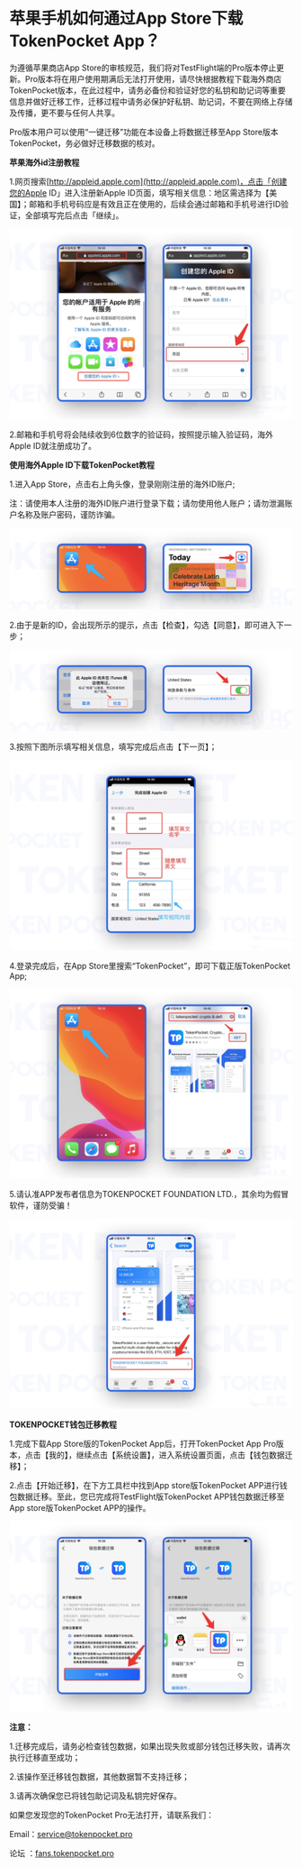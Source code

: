 # 苹果手机如何通过App Store下载TokenPocket App？

为遵循苹果商店App Store的审核规范，我们将对TestFlight端的Pro版本停止更新。Pro版本将在用户使用期满后无法打开使用，请尽快根据教程下载海外商店TokenPocket版本，在此过程中，请务必备份和验证好您的私钥和助记词等重要信息并做好迁移工作，迁移过程中请务必保护好私钥、助记词，不要在网络上存储及传播，更不要与任何人共享。

Pro版本用户可以使用“一键迁移”功能在本设备上将数据迁移至App Store版本TokenPocket，务必做好迁移数据的核对。

**苹果海外id注册教程**

1.网页搜索[http://appleid.apple.com](http://appleid.apple.com)，点击「创建您的Apple ID」进入注册新Apple ID页面，填写相关信息：地区需选择为【美国】；邮箱和手机号码应是有效且正在使用的，后续会通过邮箱和手机号进行ID验证，全部填写完后点击「继续」。

![](<../../.gitbook/assets/1 (45).png>)

2.邮箱和手机号将会陆续收到6位数字的验证码，按照提示输入验证码，海外Apple ID就注册成功了。

**使用海外Apple ID下载TokenPocket教程**

1.进入App Store，点击右上角头像，登录刚刚注册的海外ID账户;

注：请使用本人注册的海外ID账户进行登录下载；请勿使用他人账户；请勿泄漏账户名称及账户密码，谨防诈骗。

![](<../../.gitbook/assets/2 (28) (1).png>)



2.由于是新的ID，会出现所示的提示，点击【检查】，勾选【同意】，即可进入下一步；

![](<../../.gitbook/assets/3 (23).png>)

3.按照下图所示填写相关信息，填写完成后点击【下一页】；

![](<../../.gitbook/assets/4 (15).png>)

4.登录完成后，在App Store里搜索“TokenPocket”，即可下载正版TokenPocket App;

![](<../../.gitbook/assets/1 (23) (1).png>)

5.请认准APP发布者信息为TOKENPOCKET FOUNDATION LTD.，其余均为假冒软件，谨防受骗！

![](<../../.gitbook/assets/2 (18) (1).png>)

**TOKENPOCKET钱包迁移教程**

1.完成下载App Store版的TokenPocket App后，打开TokenPocket App Pro版本，点击【我的】，继续点击【系统设置】，进入系统设置页面，点击【钱包数据迁移】；

2.点击【开始迁移】，在下方工具栏中找到App store版TokenPocket APP进行钱包数据迁移。至此，您已完成将TestFlight版TokenPocket APP钱包数据迁移至App store版TokenPocket APP的操作。

![](<../../.gitbook/assets/3 (16) (1).png>)

**注意：**

1.迁移完成后，请务必检查钱包数据，如果出现失败或部分钱包迁移失败，请再次执行迁移直至成功；&#x20;

2.该操作至迁移钱包数据，其他数据暂不支持迁移；&#x20;

3.请再次确保您已将钱包助记词及私钥完好保存。



如果您发现您的TokenPocket Pro无法打开，请联系我们：

Email：service@tokenpocket.pro

论坛  ：[fans.tokenpocket.pro](https://fans.tokenpocket.pro)
